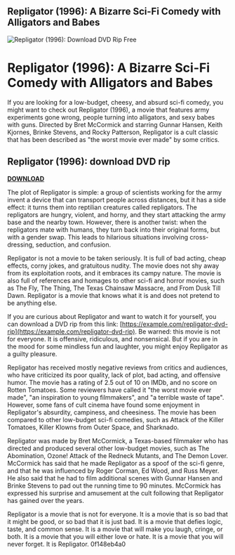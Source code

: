 ## Repligator (1996): A Bizarre Sci-Fi Comedy with Alligators and Babes

 
![Repligator (1996): Download DVD Rip Free](https://encrypted-tbn1.gstatic.com/images?q=tbn:ANd9GcTORrGNInhoL4pYaAK4lxIWMIQ5Cy6SADRPrb6uiqiI0KJnb_h0q5f4MjE)

 
# Repligator (1996): A Bizarre Sci-Fi Comedy with Alligators and Babes
 
If you are looking for a low-budget, cheesy, and absurd sci-fi comedy, you might want to check out Repligator (1996), a movie that features army experiments gone wrong, people turning into alligators, and sexy babes with guns. Directed by Bret McCormick and starring Gunnar Hansen, Keith Kjornes, Brinke Stevens, and Rocky Patterson, Repligator is a cult classic that has been described as "the worst movie ever made" by some critics.
 
## Repligator (1996): download DVD rip


[**DOWNLOAD**](https://lodystiri.blogspot.com/?file=2tKbKd)

 
The plot of Repligator is simple: a group of scientists working for the army invent a device that can transport people across distances, but it has a side effect: it turns them into reptilian creatures called repligators. The repligators are hungry, violent, and horny, and they start attacking the army base and the nearby town. However, there is another twist: when the repligators mate with humans, they turn back into their original forms, but with a gender swap. This leads to hilarious situations involving cross-dressing, seduction, and confusion.
 
Repligator is not a movie to be taken seriously. It is full of bad acting, cheap effects, corny jokes, and gratuitous nudity. The movie does not shy away from its exploitation roots, and it embraces its campy nature. The movie is also full of references and homages to other sci-fi and horror movies, such as The Fly, The Thing, The Texas Chainsaw Massacre, and From Dusk Till Dawn. Repligator is a movie that knows what it is and does not pretend to be anything else.
 
If you are curious about Repligator and want to watch it for yourself, you can download a DVD rip from this link: [https://example.com/repligator-dvd-rip](https://example.com/repligator-dvd-rip). Be warned: this movie is not for everyone. It is offensive, ridiculous, and nonsensical. But if you are in the mood for some mindless fun and laughter, you might enjoy Repligator as a guilty pleasure.
  
Repligator has received mostly negative reviews from critics and audiences, who have criticized its poor quality, lack of plot, bad acting, and offensive humor. The movie has a rating of 2.5 out of 10 on IMDb, and no score on Rotten Tomatoes. Some reviewers have called it "the worst movie ever made", "an inspiration to young filmmakers", and "a terrible waste of tape". However, some fans of cult cinema have found some enjoyment in Repligator's absurdity, campiness, and cheesiness. The movie has been compared to other low-budget sci-fi comedies, such as Attack of the Killer Tomatoes, Killer Klowns from Outer Space, and Sharknado.
 
Repligator was made by Bret McCormick, a Texas-based filmmaker who has directed and produced several other low-budget movies, such as The Abomination, Ozone! Attack of the Redneck Mutants, and The Demon Lover. McCormick has said that he made Repligator as a spoof of the sci-fi genre, and that he was influenced by Roger Corman, Ed Wood, and Russ Meyer. He also said that he had to film additional scenes with Gunnar Hansen and Brinke Stevens to pad out the running time to 90 minutes. McCormick has expressed his surprise and amusement at the cult following that Repligator has gained over the years.
 
Repligator is a movie that is not for everyone. It is a movie that is so bad that it might be good, or so bad that it is just bad. It is a movie that defies logic, taste, and common sense. It is a movie that will make you laugh, cringe, or both. It is a movie that you will either love or hate. It is a movie that you will never forget. It is Repligator.
 0f148eb4a0
